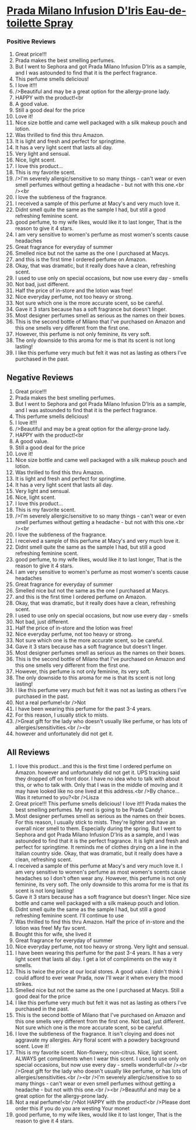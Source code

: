 # [Prada Milano Infusion D&#x27;Iris Eau-de-toilette Spray](https://products.checkmycream.com/products/Prada-Milano-Infusion-D&#x27;Iris-Eau-de-toilette-Spray.html)

### Positive Reviews

<ol>
      <li>Great price!!!</li>
      <li>Prada makes the best smelling perfumes.</li>
      <li>But I went to Sephora and got Prada Milano Infusion D&#x27;Iris as a sample, and I was astounded to find that it is the perfect fragrance.</li>
      <li>This perfume smells delicious!</li>
      <li>I love it!!!</li>
      <li>/&gt;Beautiful and may be a great option for the allergy-prone lady.</li>
      <li>HAPPY with the product!&lt;br</li>
      <li>A good value.  </li>
      <li>Still a good deal for the price</li>
      <li>Love it!</li>
      <li>Nice size bottle and came well packaged with a silk makeup pouch and lotion.</li>
      <li>Was thrilled to find this thru Amazon.</li>
      <li>It is light and fresh and perfect for springtime.</li>
      <li>It has a very light scent that lasts all day.</li>
      <li>Very light and sensual.</li>
      <li>Nice, light scent.  </li>
      <li>I love this product...</li>
      <li>This is my favorite scent.  </li>
      <li>/&gt;I&#x27;m severely allergic/sensitive to so many things - can&#x27;t wear or even smell perfumes without getting a headache - but not with this one.&lt;br /&gt;&lt;br</li>
      <li>I love the subtleness of the fragrance.</li>
      <li>I received a sample of this perfume at Macy&#x27;s and very much love it.</li>
      <li>Didnt smell quite the same as the sample I had, but still a good refreshing feminine scent.</li>
      <li>good perfume, to my wife likes, would like it to last longer, That is the reason to give it 4 stars.</li>
      <li>I am very sensitive to women&#x27;s perfume as most women&#x27;s scents cause headaches</li>
      <li>Great fragrance for everyday of summer</li>
      <li>Smelled nice but not the same as the one I purchased at Macys.</li>
      <li>and this is the first time I ordered perfume on Amazon.</li>
      <li>Okay, that was dramatic, but it really does have a clean, refreshing scent.</li>
      <li>I used to use only on special occasions, but now use every day - smells</li>
      <li>Not bad, just different.</li>
      <li>Half the price of in-store and the lotion was free!</li>
      <li>Nice everyday perfume, not too heavy or strong.  </li>
      <li>Not sure which one is the more accurate scent, so be careful.</li>
      <li>Gave it 3 stars because has a soft fragrance but doesn&#x27;t linger.</li>
      <li>Most designer perfumes smell as serious as the names on their boxes.</li>
      <li>This is the second bottle of Milano that I&#x27;ve purchased on Amazon and this one smells very different from the first one.</li>
      <li>However, this perfume is not only feminine, its very soft.</li>
      <li>The only downside to this aroma for me is that its scent is not long lasting!</li>
      <li>I like this perfume very much but felt it was not as lasting as others I&#x27;ve purchased in the past.</li>
</ol>


<h2>Negative Reviews</h2>
<ol>
<li> Great price!!!</li>
<li> Prada makes the best smelling perfumes.</li>
<li> But I went to Sephora and got Prada Milano Infusion D&#x27;Iris as a sample, and I was astounded to find that it is the perfect fragrance.</li>
<li> This perfume smells delicious!</li>
<li> I love it!!!</li>
<li> /&gt;Beautiful and may be a great option for the allergy-prone lady.</li>
<li> HAPPY with the product!&lt;br</li>
<li> A good value.  </li>
<li> Still a good deal for the price</li>
<li> Love it!</li>
<li> Nice size bottle and came well packaged with a silk makeup pouch and lotion.</li>
<li> Was thrilled to find this thru Amazon.</li>
<li> It is light and fresh and perfect for springtime.</li>
<li> It has a very light scent that lasts all day.</li>
<li> Very light and sensual.</li>
<li> Nice, light scent.  </li>
<li> I love this product...</li>
<li> This is my favorite scent.  </li>
<li> /&gt;I&#x27;m severely allergic/sensitive to so many things - can&#x27;t wear or even smell perfumes without getting a headache - but not with this one.&lt;br /&gt;&lt;br</li>
<li> I love the subtleness of the fragrance.</li>
<li> I received a sample of this perfume at Macy&#x27;s and very much love it.</li>
<li> Didnt smell quite the same as the sample I had, but still a good refreshing feminine scent.</li>
<li> good perfume, to my wife likes, would like it to last longer, That is the reason to give it 4 stars.</li>
<li> I am very sensitive to women&#x27;s perfume as most women&#x27;s scents cause headaches</li>
<li> Great fragrance for everyday of summer</li>
<li> Smelled nice but not the same as the one I purchased at Macys.</li>
<li> and this is the first time I ordered perfume on Amazon.</li>
<li> Okay, that was dramatic, but it really does have a clean, refreshing scent.</li>
<li> I used to use only on special occasions, but now use every day - smells</li>
<li> Not bad, just different.</li>
<li> Half the price of in-store and the lotion was free!</li>
<li> Nice everyday perfume, not too heavy or strong.  </li>
<li> Not sure which one is the more accurate scent, so be careful.</li>
<li> Gave it 3 stars because has a soft fragrance but doesn&#x27;t linger.</li>
<li> Most designer perfumes smell as serious as the names on their boxes.</li>
<li> This is the second bottle of Milano that I&#x27;ve purchased on Amazon and this one smells very different from the first one.</li>
<li> However, this perfume is not only feminine, its very soft.</li>
<li> The only downside to this aroma for me is that its scent is not long lasting!</li>
<li> I like this perfume very much but felt it was not as lasting as others I&#x27;ve purchased in the past.</li>
<li> Not a real perfume!&lt;br /&gt;Not</li>
<li> I have been wearing this perfume for the past 3-4 years.</li>
<li> For this reason, I usually stick to mists.</li>
<li> /&gt;Great gift for the lady who doesn&#x27;t usually like perfume, or has lots of allergies/sensitivities.&lt;br /&gt;&lt;br</li>
<li> however and unfortunately did not get it.</li>
</ol>

<h2>All Reviews</h2>

<ol>
    <li> I love this product...and this is the first time I ordered perfume on Amazon. however and unfortunately did not get it. UPS tracking said they dropped off on front door. I have no idea who to talk with about this, or who to talk with. Only that I was in the middle of moving and it may have looked like no one lived at this address.&lt;br /&gt;By chance... Was it returned to you?&lt;br /&gt;Lisza</li>
    <li> Great price!!! This perfume smells delicious! I love it!!! Prada makes the best smelling perfumes. My next is going to be Prada Candy!</li>
    <li> Most designer perfumes smell as serious as the names on their boxes. For this reason, I usually stick to mists. They&#x27;re lighter and have an overall nicer smell to them. Especially during the spring. But I went to Sephora and got Prada Milano Infusion D&#x27;Iris as a sample, and I was astounded to find that it is the perfect fragrance. It is light and fresh and perfect for springtime. It reminds me of clothes drying on a line in the Italian country side. Okay, that was dramatic, but it really does have a clean, refreshing scent.</li>
    <li> I received a sample of this perfume at Macy&#x27;s and very much love it. I am very sensitive to women&#x27;s perfume as most women&#x27;s scents cause headaches so I don&#x27;t often wear any. However, this perfume is not only feminine, its very soft. The only downside to this aroma for me is that its scent is not long lasting!</li>
    <li> Gave it 3 stars because has a soft fragrance but doesn&#x27;t linger. Nice size bottle and came well packaged with a silk makeup pouch and lotion.</li>
    <li> Didnt smell quite the same as the sample I had, but still a good refreshing feminine scent. I&#x27;ll continue to use</li>
    <li> Was thrilled to find this thru Amazon. Half the price of in-store and the lotion was free! My fav scent.</li>
    <li> Bought this for wife, she lived it</li>
    <li> Great fragrance for everyday of summer</li>
    <li> Nice everyday perfume, not too heavy or strong.  Very light and sensual.</li>
    <li> I have been wearing this perfume for the past 3-4 years. It has a very light scent that lasts all day. I get a lot of compliments on the way it smells.</li>
    <li> This is twice the price at our local stores.  A good value.  I didn&#x27;t think I could afford to ever wear Prada, now I&#x27;ll wear it when every the mood strikes.</li>
    <li> Smelled nice but not the same as the one I purchased at Macys. Still a good deal for the price</li>
    <li> I like this perfume very much but felt it was not as lasting as others I&#x27;ve purchased in the past.</li>
    <li> This is the second bottle of Milano that I&#x27;ve purchased on Amazon and this one smells very different from the first one. Not bad, just different. Not sure which one is the more accurate scent, so be careful.</li>
    <li> I love the subtleness of the fragrance. It isn&#x27;t cloying and does not aggravate my allergies. Airy floral scent with a powdery background scent. Love it!</li>
    <li> This is my favorite scent.  Non-flowery, non-citrus.  Nice, light scent.  ALWAYS get compliments when I wear this scent.  I used to use only on special occasions, but now use every day - smells wonderful!&lt;br /&gt;&lt;br /&gt;Great gift for the lady who doesn&#x27;t usually like perfume, or has lots of allergies/sensitivities.&lt;br /&gt;&lt;br /&gt;I&#x27;m severely allergic/sensitive to so many things - can&#x27;t wear or even smell perfumes without getting a headache - but not with this one.&lt;br /&gt;&lt;br /&gt;Beautiful and may be a great option for the allergy-prone lady.</li>
    <li> Not a real perfume!&lt;br /&gt;Not HAPPY with the product!&lt;br /&gt;Please dont order this if you do you are westing Your monet</li>
    <li> good perfume, to my wife likes, would like it to last longer, That is the reason to give it 4 stars.</li>
</ol>




